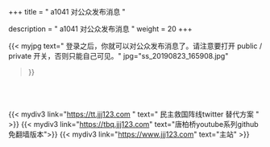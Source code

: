 +++
title = " a1041 对公众发布消息 "

description = " a1041 对公众发布消息 "
weight = 20
+++


{{< myjpg 
text=" 登录之后，你就可以对公众发布消息了。请注意要打开 public / private 开关，否则只能自己可见。"
jpg="ss_20190823_165908.jpg"
>}}



<br><br><br>
{{< mydiv3 link="https://tt.jjj123.com " text=" 民主救国阵线twitter 替代方案 " >}}
{{< mydiv3 link="https://tbq.jjj123.com" text="唐柏桥youtube系列github免翻墙版本">}}
{{< mydiv3 link="https://www.jjj123.com" text="主站" >}}

